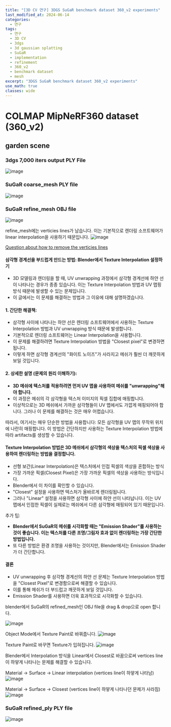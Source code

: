 ```yaml
---
title: "[3D CV 연구] 3DGS SuGaR benchmark dataset 360_v2 experiments"
last_modified_at: 2024-06-14
categories:
  - 연구
tags:
  - 연구
  - 3D CV
  - 3dgs
  - 3d gaussian splatting
  - SuGaR
  - implementation
  - refinement
  - 360_v2
  - benchmark dataset
  - mesh
excerpt: "3DGS SuGaR benchmark dataset 360_v2 experiments"
use_math: true
classes: wide
---
```


# COLMAP MipNeRF360 dataset (360_v2)

## garden scene

### 3dgs 7,000 iters output PLY File
![image](https://github.com/sandokim/sandokim.github.io/assets/74639652/1e8cce0e-12d7-45c3-a6e1-259797a916d9)

### SuGaR coarse_mesh PLY file
![image](https://github.com/sandokim/sandokim.github.io/assets/74639652/da9df865-cd56-4516-999e-4e9d965c862c)

### SuGaR refine_mesh OBJ file
![image](https://github.com/sandokim/sandokim.github.io/assets/74639652/f653288c-5d63-4a73-abdc-980f94b98b99)

refine_mesh에는 verticies lines가 남습니다. 이는 기본적으로 렌더링 소프트웨어가 linear interpolation을 사용하기 때문입니다.
![image](https://github.com/sandokim/sandokim.github.io/assets/74639652/15685d90-d1c6-4282-af6e-159bd5e6e4d9)

[Question about how to remove the verticies lines](https://github.com/Anttwo/SuGaR/issues/119)

#### 삼각형 경계선을 부드럽게 만드는 방법: Blender에서 Texture Interpolation 설정하기
- 3D 모델링과 렌더링을 할 때, UV unwrapping 과정에서 삼각형 경계선에 하얀 선이 나타나는 경우가 종종 있습니다. 이는 Texture Interpolation 방법과 UV 맵핑 방식 때문에 발생할 수 있는 문제입니다. 
- 이 글에서는 이 문제를 해결하는 방법과 그 이유에 대해 설명하겠습니다.

#### 1. 간단한 해결책:
- 삼각형 사이에 나타나는 하얀 선은 렌더링 소프트웨어에서 사용하는 Texture Interpolation 방법과 UV unwrapping 방식 때문에 발생합니다.
- 기본적으로 렌더링 소프트웨어는 Linear Interpolation을 사용합니다.
- 이 문제를 해결하려면 Texture Interpolation 방법을 "Closest pixel"로 변경하면 됩니다.
- 이렇게 하면 삼각형 경계선의 "화이트 노이즈"가 사라지고 메쉬가 훨씬 더 깨끗하게 보일 것입니다.

#### 2. 상세한 설명 (문제의 원리 이해하기):
- **3D 메쉬에 텍스처를 적용하려면 먼저 UV 맵을 사용하여 메쉬를 "unwrapping"해야 합니다.**
- 이 과정은 메쉬의 각 삼각형을 텍스처 이미지의 픽셀 집합에 매핑합니다.
- 이상적으로는 3D 메쉬에서 가까운 삼각형들이 UV 맵에서도 가깝게 매핑되어야 합니다. 그러나 이 문제를 해결하는 것은 매우 어렵습니다.

따라서, 여기서는 매우 단순한 방법을 사용합니다: 모든 삼각형을 UV 맵의 무작위 위치에 나란히 매핑합니다. 이 방법은 간단하지만 사용하는 Texture Interpolation 방법에 따라 artifacts를 생성할 수 있습니다.

#### Texture Interpolation 방법은 3D 메쉬에서 삼각형의 색상을 텍스처의 픽셀 색상을 사용하여 렌더링하는 방법을 결정합니다. 
- 선형 보간(Linear Interpolation)은 텍스처에서 인접 픽셀의 색상을 혼합하는 방식
- 가장 가까운 픽셀(Closest Pixel)은 가장 가까운 픽셀의 색상을 사용하는 방식입니다.
- Blender에서 이 차이를 확인할 수 있습니다.
- "Closest" 설정을 사용하면 텍스처가 올바르게 렌더링됩니다.
- 그러나 "Linear" 설정을 사용하면 삼각형 사이에 하얀 선이 나타납니다. 이는 UV 맵에서 인접한 픽셀이 실제로는 메쉬에서 다른 삼각형에 매핑되어 있기 때문입니다.

추가 팁:
- **Blender에서 SuGaR의 메쉬를 시각화할 때는 "Emission Shader"를 사용하는 것이 좋습니다. 이는 텍스처를 다른 조명/그림자 효과 없이 렌더링하는 가장 간단한 방법입니다.**
- 또 다른 방법은 환경 조명을 사용하는 것이지만, Blender에서는 Emission Shader가 더 간단합니다.

#### 결론
- UV unwrapping 후 삼각형 경계선의 하얀 선 문제는 Texture Interpolation 방법을 "Closest Pixel"로 변경함으로써 해결할 수 있습니다. 
- 이를 통해 메쉬가 더 부드럽고 깨끗하게 보일 것입니다. 
- Emission Shader를 사용하면 더욱 효과적으로 시각화할 수 있습니다.

blender에서 SuGaR의 refined_mesh인 OBJ file을 drag & drop으로 open 합니다.

![image](https://github.com/sandokim/sandokim.github.io/assets/74639652/74676acd-6997-422a-a408-31a5f8d70882)

Object Mode에서 Texture Paint로 바꿔줍니다.
![image](https://github.com/sandokim/sandokim.github.io/assets/74639652/fbbe7436-7540-4bc2-ab92-83bd4ff089a8)

Texture Paint로 바꾸면 Texture가 입혀집니다.
![image](https://github.com/sandokim/sandokim.github.io/assets/74639652/966ce94d-ba4c-4fa2-b4c0-b9117b07da71)

Blender에서 Interpolation 방식을 Linear에서 Closest로 바꿈으로써 vertices line이 하얗게 나타나는 문제를 해결할 수 있습니다.

Material -> Surface -> Linear interpolation (vertices line이 하얗게 나타남)
![image](https://github.com/sandokim/sandokim.github.io/assets/74639652/758c8cdf-5a63-4f26-8c45-b65158d5db5e)

Material -> Surface -> Closest (vertices line이 하얗게 나타나던 문제가 사라짐)
![image](https://github.com/sandokim/sandokim.github.io/assets/74639652/5eb5d7b1-3a84-4699-bf3d-14db4fd79f49)

### SuGaR refined_ply PLY file
![image](https://github.com/sandokim/sandokim.github.io/assets/74639652/f82511e8-2b3d-453c-aef8-db1e69f4ed53)

